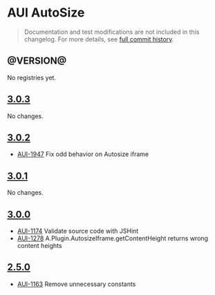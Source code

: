 # AUI AutoSize

> Documentation and test modifications are not included in this changelog. For more details, see [full commit history](https://github.com/liferay/alloy-ui/commits/master/src/aui-autosize).

## @VERSION@

No registries yet.

## [3.0.3](https://github.com/liferay/alloy-ui/releases/tag/3.0.3)

No changes.

## [3.0.2](https://github.com/liferay/alloy-ui/releases/tag/3.0.2)

* [AUI-1947](https://issues.liferay.com/browse/AUI-1947) Fix odd behavior on Autosize iframe

## [3.0.1](https://github.com/liferay/alloy-ui/releases/tag/3.0.1)

No changes.

## [3.0.0](https://github.com/liferay/alloy-ui/releases/tag/3.0.0)

* [AUI-1174](https://issues.liferay.com/browse/AUI-1174) Validate source code with JSHint
* [AUI-1278](https://issues.liferay.com/browse/AUI-1278) A.Plugin.AutosizeIframe.getContentHeight returns wrong content heights

## [2.5.0](https://github.com/liferay/alloy-ui/releases/tag/2.5.0)

* [AUI-1163](https://issues.liferay.com/browse/AUI-1163) Remove unnecessary constants
